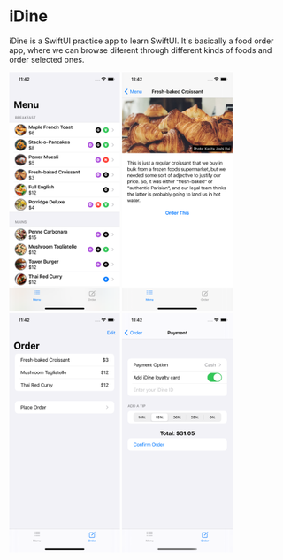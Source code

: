 # iDine
iDine is a SwiftUI practice app to learn SwiftUI. It's basically a food order app, 
where we can browse diferent through different kinds of foods and order selected ones.

<img src="Images/1.png" alt="1" width="200"/> <img src="Images/2.png" alt="2" width="200"/> <img src="Images/3.png" alt="3" width="200"/> <img src="Images/4.png" alt="4" width="200"/>
